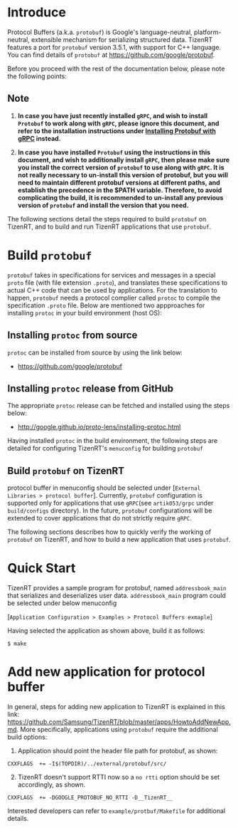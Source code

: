 # Introduce

Protocol Buffers (a.k.a. `protobuf`) is Google's language-neutral, platform-neutral, extensible mechanism for serializing structured data. TizenRT features a port for `protobuf` version 3.5.1, with support for C++ language. 
You can find details of `protobuf` at https://github.com/google/protobuf.

Before you proceed with the rest of the documentation below, please note the following points:

## Note
1. **In case you have just recently installed `gRPC`, and wish to install `Protobuf` to work along with `gRPC`, please ignore this document, and refer to the installation instructions under [Installing Protobuf with gRPC](https://github.com/Samsung/TizenRT/blob/master/external/grpc/README.md#pre-requisites) instead.**

2. **In case you have installed `Protobuf` using the instructions in this document, and wish to additionally install `gRPC`, then please make sure you install the correct version of `protobuf` to use along with `gRPC`. It is not really necessary to un-install this version of protobuf, but you will need to maintain different protobuf versions at different paths, and establish the precedence in the $PATH variable. Therefore, to avoid complicating the build, it is recommended to un-install any previous version of `protobuf` and install the version that you need.**


The following sections detail the steps required to build `protobuf` on TizenRT, and to build and run TizenRT applications that use `protobuf`.

# Build `protobuf` 

`protobuf` takes in specifications for services and messages in a special `proto` file (with file extension `.proto`), and translates these specifications to actual C++ code that can be used by applications.
For the translation to happen, `protobuf` needs a protocol complier called `protoc` to compile the specification `.proto` file. Below are mentioned two appproaches for installing `protoc` in your build environment (host OS):

## Installing `protoc` from source

`protoc` can be installed from source by using the link below:

- https://github.com/google/protobuf

## Installing `protoc` release from GitHub

The appropriate `protoc` release can be fetched and installed using the steps below:

- http://google.github.io/proto-lens/installing-protoc.html

 Having installed `protoc` in the build environment, the following steps are detailed for configuring TizenRT's `menuconfig` for building `protobuf`

## Build `protobuf` on TizenRT

protocol buffer in menuconfig should be selected under [`External Libraries > protocol buffer`].
Currently, `protobuf` configuration is supported only for applications that use `gRPC`(see `artik053/grpc` under `build/configs` directory). In the future, `protobuf` configurations will be extended to cover applications that
do not strictly require `gRPC`.

The following sections describes how to quickly verify the working of `protobuf` on TizenRT, and how to build a new application that uses `protobuf`.

# Quick Start

TizenRT provides a sample program for protobuf, named `addressbook_main` that serializes and deserializes user data.
`addressbook_main` program could be selected under below menuconfig

[`Application Configuration > Examples > Protocol Buffers exmaple`]

Having selected the application as shown above, build it as follows:
```
$ make
```
 

# Add new application for protocol buffer

In general, steps for adding new application to TizenRT is explained in this link: https://github.com/Samsung/TizenRT/blob/master/apps/HowtoAddNewApp.md.
More specifically, applications using `protobuf` require the additional build options:
1. Application should point the header file path for protobuf, as shown:
```
CXXFLAGS  += -I$(TOPDIR)/../external/protobuf/src/
```

2. TizenRT doesn't support RTTI now so a `no rtti` option should be set accordingly, as shown.
```
CXXFLAGS  += -DGOOGLE_PROTOBUF_NO_RTTI -D__TizenRT__
```

Interested developers can refer to `example/protbuf/Makefile` for additional details.
